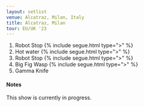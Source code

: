 ```yaml
---
layout: setlist
venue: Alcatraz, Milan, Italy
title: Alcatraz, Milan
tour: EU/UK '23
---
```


1. Robot Stop
   {% include segue.html type=">" %}
2. Hot water
   {% include segue.html type=">" %}
3. Robot Stop
   {% include segue.html type=">" %}
4. Big Fig Wasp
   {% include segue.html type=">" %}
5. Gamma Knife


<!--snippet-->

#### Notes
This show is currently in progress. 
